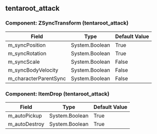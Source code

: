## tentaroot_attack

### Component: ZSyncTransform (tentaroot_attack)

|Field|Type|Default Value|
|-----|----|-------------|
|m_syncPosition|System.Boolean|True|
|m_syncRotation|System.Boolean|True|
|m_syncScale|System.Boolean|False|
|m_syncBodyVelocity|System.Boolean|False|
|m_characterParentSync|System.Boolean|False|

### Component: ItemDrop (tentaroot_attack)

|Field|Type|Default Value|
|-----|----|-------------|
|m_autoPickup|System.Boolean|True|
|m_autoDestroy|System.Boolean|True|


